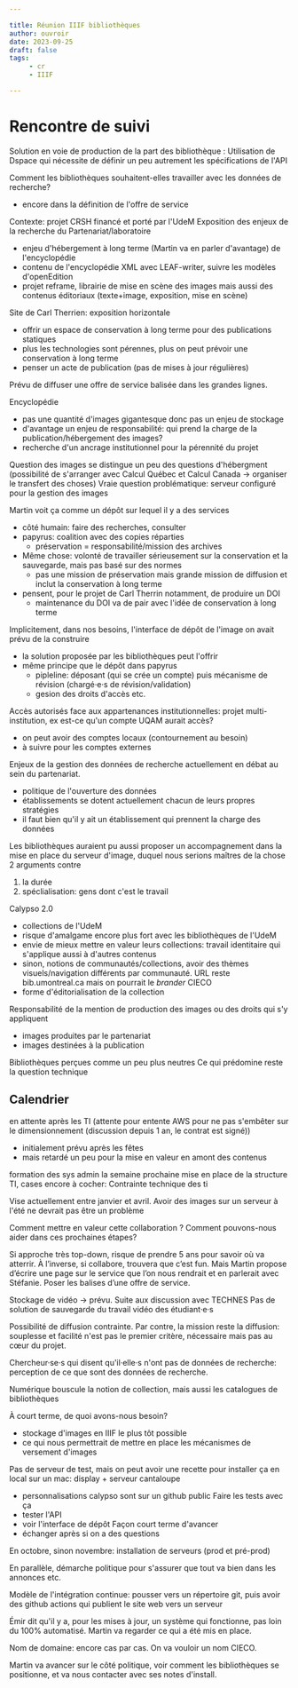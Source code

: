```yaml
---

title: Réunion IIIF bibliothèques
author: ouvroir
date: 2023-09-25
draft: false
tags:
     - cr
     - IIIF

---
```

# Rencontre de suivi 

Solution en voie de production de la part des bibliothèque : Utilisation de Dspace qui nécessite de définir un peu autrement les spécifications de l'API

Comment les bibliothèques souhaitent-elles travailler avec les données de recherche? 
- encore dans la définition de l'offre de service

Contexte: projet CRSH financé et porté par l'UdeM
Exposition des enjeux de la recherche du Partenariat/laboratoire
- enjeu d'hébergement à long terme (Martin va en parler d'avantage) de l'encyclopédie
- contenu de l'encyclopédie XML avec LEAF-writer, suivre les modèles d'openEdition
- projet reframe, librairie de mise en scène des images mais aussi des contenus éditoriaux (texte+image, exposition, mise en scène)

Site de Carl Therrien: exposition horizontale
- offrir un espace de conservation à long terme pour des publications statiques
- plus les technologies sont pérennes, plus on peut prévoir une conservation à long terme
- penser un acte de publication (pas de mises à jour régulières)

Prévu de diffuser une offre de service balisée dans les grandes lignes.

Encyclopédie
- pas une quantité d'images gigantesque donc pas un enjeu de stockage
- d'avantage un enjeu de responsabilité: qui prend la charge de la publication/hébergement des images?
- recherche d'un ancrage institutionnel pour la pérennité du projet

Question des images se distingue un peu des questions d'hébergment (possibilité de s'arranger avec Calcul Québec et Calcul Canada → organiser le transfert des choses)
Vraie question problématique: serveur configuré pour la gestion des images

Martin voit ça comme un dépôt sur lequel il y a des services
- côté humain: faire des recherches, consulter
- papyrus: coalition avec des copies réparties
    - préservation = responsabilité/mission des archives
- Même chose: volonté de travailler sérieusement sur la conservation et la sauvegarde, mais pas basé sur des normes
    - pas une mission de préservation mais grande mission de diffusion et inclut la conservation à long terme
- pensent, pour le projet de Carl Therrin notamment, de produire un DOI
    - maintenance du DOI va de pair avec l'idée de conservation à long terme

Implicitement, dans nos besoins, l'interface de dépôt de l'image on avait prévu de la construire
- la solution proposée par les bibliothèques peut l'offrir
- même principe que le dépôt dans papyrus
    - pipleline: déposant (qui se crée un compte) puis mécanisme de révision (chargé·e·s de révision/validation)
    - gesion des droits d'accès etc.

Accès autorisés face aux appartenances institutionnelles: projet multi-institution, ex est-ce qu'un compte UQAM aurait accès? 
- on peut avoir des comptes locaux (contournement au besoin)
- à suivre pour les comptes externes

Enjeux de la gestion des données de recherche actuellement en débat au sein du partenariat.
- politique de l'ouverture des données
- établissements se dotent actuellement chacun de leurs propres stratégies
- il faut bien qu'il y ait un établissement qui prennent la charge des données

Les bibliothèques auraient pu aussi proposer un accompagnement dans la mise en place du serveur d'image, duquel nous serions maîtres de la chose
2 arguments contre
1. la durée
2. spéclialisation: gens dont c'est le travail 

Calypso 2.0
- collections de l'UdeM 
- risque d'amalgame encore plus fort avec les bibliothèques de l'UdeM
- envie de mieux mettre en valeur leurs collections: travail identitaire qui s'applique aussi à d'autres contenus
- sinon, notions de communautés/collections, avoir des thèmes visuels/navigation différents par communauté. URL reste bib.umontreal.ca mais on pourrait le *brander* CIECO
- forme d'éditorialisation de la collection

Responsabilité de la mention de production des images  ou des droits qui s'y appliquent
- images produites par le partenariat
- images destinées à la publication

Bibliothèques perçues comme un peu plus neutres
Ce qui prédomine reste la question technique

## Calendrier
en attente après les TI (attente pour entente AWS pour ne pas s'embêter sur le dimensionnement (discussion depuis 1 an, le contrat est signé))
- initialement prévu après les fêtes
- mais retardé un peu pour la mise en valeur en amont des contenus

formation des sys admin la semaine prochaine
mise en place de la structure TI, cases encore à cocher: Contrainte technique des ti

Vise actuellement entre janvier et avril. 
Avoir des images sur un serveur à l'été ne devrait pas être un problème

Comment mettre en valeur cette collaboration ? Comment pouvons-nous aider dans ces prochaines étapes? 

Si approche très top-down, risque de prendre 5 ans pour savoir où va atterrir. À l’inverse, si collabore, trouvera que c’est fun.
Mais Martin propose d’écrire une page sur le service que l’on nous rendrait et en parlerait avec Stéfanie. Poser les balises d’une offre de service.

Stockage de vidéo → prévu.
Suite aux discussion avec TECHNES
Pas de solution de sauvegarde du travail vidéo des étudiant·e·s

Possibilité de diffusion contrainte. Par contre, la mission reste la diffusion: souplesse et facilité n'est pas le premier critère, nécessaire mais pas au cœur du projet.

Chercheur·se·s qui disent qu'il·elle·s n'ont pas de données de recherche: perception de ce que sont des données de recherche.

Numérique bouscule la notion de collection, mais aussi les catalogues de bibliothèques

À court terme, de quoi avons-nous besoin? 
- stockage d'images en IIIF le plus tôt possible
- ce qui nous permettrait de mettre en place les mécanismes de versement d'images

Pas de serveur de test, mais on peut avoir une recette pour installer ça en local sur un mac: display + serveur cantaloupe
- personnalisations calypso sont sur un github public
Faire les tests avec ça
- tester l'API
- voir l'interface de dépôt 
Façon court terme d'avancer
- échanger après si on a des questions

En octobre, sinon novembre: installation de serveurs (prod et pré-prod)

En parallèle, démarche politique pour s'assurer que tout va bien dans les annonces etc.

Modèle de l'intégration continue: pousser vers un répertoire git, puis avoir des github actions qui publient le site web vers un serveur

Émir dit qu'il y a, pour les mises à jour, un système qui fonctionne, pas loin du 100% automatisé. Martin va regarder ce qui a été mis en place.

Nom de domaine: encore cas par cas. On va vouloir un nom CIECO. 

Martin va avancer sur le côté politique, voir comment les bibliothèques se positionne, et va nous contacter avec ses notes d'install. 